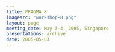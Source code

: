 ```yaml
---
title: PRAGMA 8
imagesrc: "workshop-8.png"
layout: page
meeting_date: May 3-4, 2005, Singapore
presentations: archive
date: 2005-05-03
---
```


